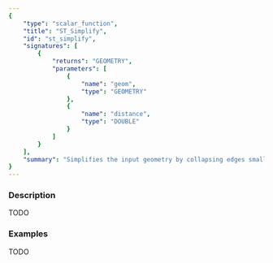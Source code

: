 ```yaml
---
{
    "type": "scalar_function",
    "title": "ST_Simplify",
    "id": "st_simplify",
    "signatures": [
        {
            "returns": "GEOMETRY",
            "parameters": [
                {
                    "name": "geom",
                    "type": "GEOMETRY"
                },
                {
                    "name": "distance",
                    "type": "DOUBLE"
                }
            ]
        }
    ],
    "summary": "Simplifies the input geometry by collapsing edges smaller than 'distance'"
}
---
```


### Description

TODO

### Examples

TODO


